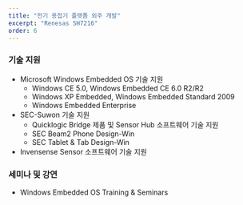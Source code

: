 ```yaml
---
title: "전기 용접기 플랫폼 외주 개발"
excerpt: "Renesas SH7216"
order: 6
---
```




### 기술 지원

- Microsoft Windows Embedded OS 기술 지원
  - Windows CE 5.0, Windows Embedded CE 6.0 R2/R2
  - Windows XP Embedded, Windows Embedded Standard 2009
  - Windows Embedded Enterprise
- SEC-Suwon 기술 지원
  - Quicklogic Bridge 제품 및 Sensor Hub 소프트웨어 기술 지원
  - SEC Beam2 Phone Design-Win 
  - SEC Tablet & Tab Design-Win
- Invensense Sensor 소프트웨어 기술 지원

### 세미나 및 강연

- Windows Embedded OS Training & Seminars

